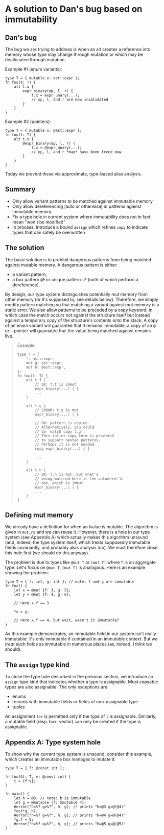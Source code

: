 # A solution to Dan's bug based on immutability

## Dan's bug

The bug we are trying to address is when an alt creates a reference
into memory whose type may change through mutation or which may be
deallocated through mutation.

Example #1 (enum variants):

    type T = { mutable x: ast::expr };
    fn foo(t: T) {
        alt t.x {
            expr_binary(op, l, r) {
                t.x = expr_unary(...);
                // op, l, and r are now invalidated
            }
        }
    }

Example #2 (pointers):

    type T = { mutable x: @ast::expr };
    fn foo(t: T) {
        alt t.x {
            @expr_binary(op, l, r) {
                t.x = @expr_unary(...);
                // op, l, and r *may* have been freed now
            }
        }
    }

Today we prevent these via approximate, type-based alias analysis.

## Summary

- Only allow variant patterns to be matched against immutable memory
- Only allow dereferencing (auto or otherwise) in patterns against
  immutable memory.
- Fix a type hole in current system where immutability does not in fact
  mean "won't be modified"
- In process, introduce a bound `assign` which refines `copy` to indicate
  types that can safely be overwritten

## The solution

The basic solution is to prohibit dangerous patterns from being
matched against mutable memory.  A dangerous pattern is either:

- a variant pattern;
- a box pattern `@P` or unique pattern `~P` (both of which perform a
  dereference).

By design, our type system distinguishes potentially mut memory from
other memory (or it's supposed to, see details below).  Therefore, we
simply modify pattern matching so that matching a variant against mut
memory is a static error.  We also allow patterns to be preceded by a
copy keyword, in which case the match occurs not against the structure
itself but instead against a temporary copy of the structure's
contents onto the stack.  A copy of an enum variant will guarantee
that it remains immutable; a copy of an `@` or `~` pointer will
guarnatee that the value being matched against remains live.

> Example:
> 
>     type T = {
>         f: ast::expr,
>         mut g: ast::expr,
>         mut h: @ast::expr,
>     };
>     fn foo(t: T) {
>         alt t.f {
>             // OK: t.f is immut
>             expr_binary(...) { }
>             ...
>         }
>         
>         alt t.g {
>             // ERROR: t.g is mut
>             expr_binary(...) { }
>             
>             // OK: pattern is copied.
>             // Alternatively, you could
>             // do `match copy t.g`.
>             // This inline copy form is provided
>             // to support nested patterns.
>             // Perhaps it is not needed.
>             copy expr_binary(...) { }
>             
>             ...
>         }
>         
>         alt t.h {
>             // OK: t.h is mut, but what's
>             // being matched here is the autoderef'd
>             // box, which is immut.
>             expr_binary(...) { }
>             ...
>         }
>     }

## Defining mut memory

We already have a definition for when an lvalue is mutable.  The
algorithm is given in `mut.rs` and we can reuse it.  However, there is
a hole in our type system (see Appendix A) which actually makes this algorithm unsound
(and, indeed, the type system itself, which treats supposedly
immutable fields covariantly, and probably alias analysis too).  We
must therefore close this hole first (we should do this anyway).

The problem is due to types like `@mut T` or `[mut T]` where `T` is an
aggregate type. Let's focus on `@mut T`, `[mut T]` is analogous. Here
is an example showing the problem:

    type T = { f: int, g: int }; // note: f and g are immutable
    fn foo() {
        let x = @mut {f: 3, g: 5};
        let y = @mut {f: 4, g: 6};
        
        // Here x.f == 3

        *x = y;
        
        // Here x.f == 4, but wait, wasn't it immutable?
    }
    
As this example demonstrates, an immutable field in our system isn't
really immutable: it's only immutable if contained in an immutable
context.  But we *treat* such fields as immutable in numerous places
(as, indeed, I think we should).

## The `assign` type kind

To close the type hole described in the previous section, we introduce
an `assign` type kind that indicates whether a type is assignable.
Most copyable types are also assignable.  The only exceptions are:

- enums
- records with immutable fields or fields of non-assignable type
- tuples

An assignment `l=r` is permitted only if the type of `l` is
assignable.  Similarly, a mutable field (resp. box, vector) can only
be created if the type is assignable.

## Appendix A: Type system hole

To show why the current type system is unsound, consider this example, which creates an immutable box manages to mutate it:

```
type T = { f: @const int };

fn foo(&t: T, v: @const int) {
    t = {f:v};
}

fn main() {
    let h = @3; // note: h is immutable
    let g = @mutable {f: @mutable 4};
    #error["h=%? g=%?", h, g]; // prints "h=@3 g=@(@4)"
    foo(*g, h);
    #error["h=%? g=%?", h, g]; // prints "h=@4 g=@(@4)"
    *g.f = 5;
    #error["h=%? g=%?", h, g]; // prints "h=@5 g=@(@5)"
}
```